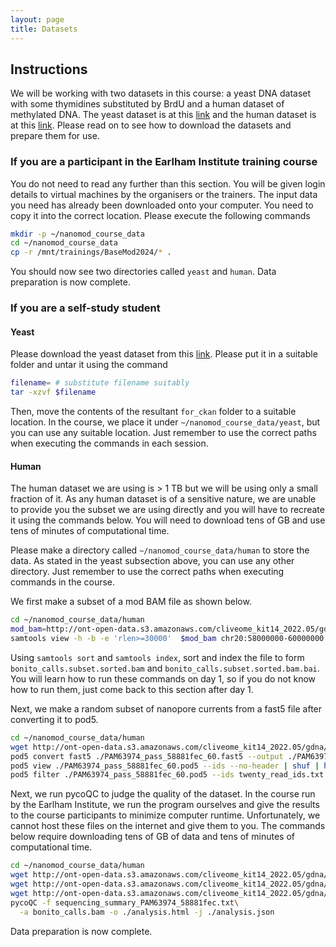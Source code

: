 ```yaml
---
layout: page
title: Datasets
---
```


## Instructions

We will be working with two datasets in this course: a yeast DNA dataset
with some thymidines substituted by BrdU and a human dataset of
methylated DNA.
The yeast dataset is at this [link](https://ckan.earlham.ac.uk/dataset/nat-meth-2019-subset-for-nanomod-course)
and the human dataset is at this [link](https://labs.epi2me.io/cliveome_5mc_cfdna_celldna/).
Please read on to see how to download the datasets and prepare them for use.

### If you are a participant in the Earlham Institute training course

You do not need to read any further than this section.
You will be given login details to virtual machines by the organisers or the trainers.
The input data you need has already been downloaded onto your computer.
You need to copy it into the correct location.
Please execute the following commands

```bash
mkdir -p ~/nanomod_course_data
cd ~/nanomod_course_data
cp -r /mnt/trainings/BaseMod2024/* .
```

You should now see two directories called `yeast` and `human`.
Data preparation is now complete.

### If you are a self-study student

#### Yeast

Please download the yeast dataset from this
[link](https://ckan.earlham.ac.uk/dataset/nat-meth-2019-subset-for-nanomod-course).
Please put it in a suitable folder and untar it using the command 

```bash
filename= # substitute filename suitably
tar -xzvf $filename
```

Then, move the contents of the resultant `for_ckan` folder to a suitable location.
In the course, we place it under `~/nanomod_course_data/yeast`, but you
can use any suitable location.
Just remember to use the correct paths when executing the commands in each session.

#### Human

The human dataset we are using is > 1 TB but we will be using only a small fraction of it.
As any human dataset is of a sensitive nature, we are unable to provide you the subset
we are using directly and you will have to recreate it using the commands below.
You will need to download tens of GB and use tens of minutes of computational time.

Please make a directory called `~/nanomod_course_data/human` to store the data.
As stated in the yeast subsection above, you can use any other directory.
Just remember to use the correct paths when executing commands in the course.

We first make a subset of a mod BAM file as shown below.
```bash
cd ~/nanomod_course_data/human
mod_bam=http://ont-open-data.s3.amazonaws.com/cliveome_kit14_2022.05/gdna/basecalls/PAM63974/bonito_calls.bam
samtools view -h -b -e 'rlen>=30000'  $mod_bam chr20:58000000-60000000  > bonito_calls.subset.bam
```

Using `samtools sort` and `samtools index`,
sort and index the file to form `bonito_calls.subset.sorted.bam` and `bonito_calls.subset.sorted.bam.bai`.
You will learn how to run these commands on day 1, so if you do not know how to run them,
just come back to this section after day 1.

Next, we make a random subset of nanopore currents from a fast5 file after converting it to pod5.

```bash
cd ~/nanomod_course_data/human
wget http://ont-open-data.s3.amazonaws.com/cliveome_kit14_2022.05/gdna/flowcells/ONLA29134/20220510_1127_5H_PAM63974_a5e7a202/fast5_pass/PAM63974_pass_58881fec_60.fast5
pod5 convert fast5 ./PAM63974_pass_58881fec_60.fast5 --output ./PAM63974_pass_58881fec_60.pod5
pod5 view ./PAM63974_pass_58881fec_60.pod5 --ids --no-header | shuf | head -n 20 > twenty_read_ids.txt
pod5 filter ./PAM63974_pass_58881fec_60.pod5 --ids twenty_read_ids.txt --output ./PAM63974_pass_58881fec_60.twenty_random_reads.pod5
```

Next, we run pycoQC to judge the quality of the dataset.
In the course run by the Earlham Institute, we run the program ourselves and
give the results to the course participants to minimize computer runtime.
Unfortunately, we cannot host these files on the internet and give them to you.
The commands below require downloading tens of GB of data
and tens of minutes of computational time.

```bash
cd ~/nanomod_course_data/human
wget http://ont-open-data.s3.amazonaws.com/cliveome_kit14_2022.05/gdna/flowcells/ONLA29134/20220510_1127_5H_PAM63974_a5e7a202/sequencing_summary_PAM63974_58881fec.txt
wget http://ont-open-data.s3.amazonaws.com/cliveome_kit14_2022.05/gdna/basecalls/PAM63974/bonito_calls.bam 
wget http://ont-open-data.s3.amazonaws.com/cliveome_kit14_2022.05/gdna/basecalls/PAM63974/bonito_calls.bam.bai 
pycoQC -f sequencing_summary_PAM63974_58881fec.txt\
  -a bonito_calls.bam -o ./analysis.html -j ./analysis.json
```

Data preparation is now complete.